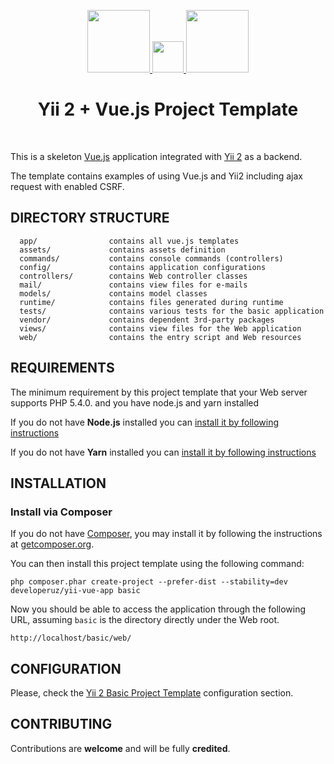 <p align="center">
    <a href="https://github.com/yiisoft" target="_blank">
        <img src="https://avatars0.githubusercontent.com/u/993323" height="100px">
        <img src="https://png.icons8.com/metro/1600/plus-math.png" height="50px">
        <img src="https://vuejs.org/images/logo.png" height="100px">
    </a>
    <h1 align="center">Yii 2 + Vue.js Project Template</h1>
    <br>
</p>

This is a skeleton [Vue.js](https://vuejs.org/) application integrated with [Yii 2](http://www.yiiframework.com/) as a backend.

The template contains examples of using Vue.js and Yii2 including ajax request with enabled CSRF.

DIRECTORY STRUCTURE
-------------------

      app/                contains all vue.js templates
      assets/             contains assets definition
      commands/           contains console commands (controllers)
      config/             contains application configurations
      controllers/        contains Web controller classes
      mail/               contains view files for e-mails
      models/             contains model classes
      runtime/            contains files generated during runtime
      tests/              contains various tests for the basic application
      vendor/             contains dependent 3rd-party packages
      views/              contains view files for the Web application
      web/                contains the entry script and Web resources



REQUIREMENTS
------------

The minimum requirement by this project template that your Web server supports PHP 5.4.0. and you have node.js and yarn installed

If you do not have **Node.js** installed you can [install it by following instructions](https://nodejs.org/en/download/)

If you do not have **Yarn** installed you can [install it by following instructions](https://yarnpkg.com/lang/en/docs/install/)

INSTALLATION
------------

### Install via Composer

If you do not have [Composer](http://getcomposer.org/), you may install it by following the instructions
at [getcomposer.org](http://getcomposer.org/doc/00-intro.md#installation-nix).

You can then install this project template using the following command:

~~~
php composer.phar create-project --prefer-dist --stability=dev developeruz/yii-vue-app basic
~~~

Now you should be able to access the application through the following URL, assuming `basic` is the directory
directly under the Web root.

~~~
http://localhost/basic/web/
~~~

CONFIGURATION
-------------

Please, check the [Yii 2 Basic Project Template](https://github.com/yiisoft/yii2-app-basic#configuration) configuration section. 

CONTRIBUTING
-----------------------

Contributions are **welcome** and will be fully **credited**.
